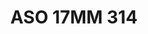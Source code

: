 ---
title: ASO 17MM 314
date: 
draft: false

# descripcion
description : Anillo de plata 925.

materials: Plata 1029

color: 

dimensions: 17mm diámetro

code: 05-23-1703

type: "Anillos"

categories: []

price: $5.320,00

price_eftvo: $4.520,00

# Images
# first image will be shown in the product page
images:
  # - image: "images/path_to_image"
  # La ubicacion de las imagenes es imagenes/Anillos/Anillos.Solo Plata/05-23-1703-aso-17mm-314
  - image: "./images/anillos/solo_plata/05-23-1703-aso-17mm-314.jpg"
---